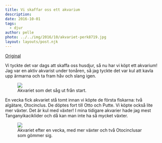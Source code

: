 ```yaml
---
title: Vi skaffar oss ett akvarium
description: 
date: 2016-10-01
tags:
  - djur
author: pelle
photo: ../../img/2016/10/akvariet-perk8719.jpg
layout: layouts/post.njk
---
```



[Original](http://kroons.se/familj/2016/10/01/vi-skaffar-oss-ett-akvarium/)

Vi tyckte det var dags att skaffa oss husdjur, så nu har vi köpt ett akvarium! Jag var en aktiv akvarist under tonåren, så jag tyckte det var kul att kavla upp ärmarna och ta fram håv och slang igen.

<figure>
  <img class="wp-image-26 size-full" src="../../img/2016/10/akvariet-perk8694.jpg">
  <figcaption>Akvariet som det såg ut från start.</figcaption>
</figure>

En vecka fick akvariet stå tomt innan vi köpte de första fiskarna: två algätare, Otocinclus. De döptes fort till Otto och Putte. Vi köpte också lite mer växter. Det är kul med växter! I mina tidigare akvarier hade jag mest Tanganyikaciklider och då kan man inte ha så mycket växter.

<figure>
  <img class="wp-image-27 size-full" src="../../img/2016/10/akvariet-perk8719.jpg">
  <figcaption>Akvariet efter en vecka, med mer växter och två Otocinclusar som gömmer sig.</figcaption>
</figure>
		